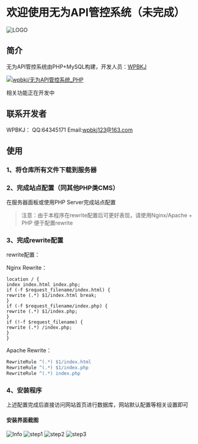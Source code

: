 # 欢迎使用无为API管控系统（未完成）
![LOGO](https://www.wpbkj.com/poxyapi/poxyapi.png)

## 简介

无为API管控系统由PHP+MySQL构建，开发人员：[WPBKJ](https://www.wpbkj.com/)

[![wpbkj/无为API管控系统_PHP](https://gitee.com/wpbkj/poxyapi/widgets/widget_card.svg?colors=4183c4,ffffff,ffffff,e3e9ed,666666,9b9b9b)](https://gitee.com/wpbkj/poxyapi)

相关功能正在开发中

## 联系开发者
WPBKJ：
QQ:64345171
Email:wpbkj123@163.com

## 使用

### 1、将仓库所有文件下载到服务器

### 2、完成站点配置（同其他PHP类CMS）
在服务器面板或使用PHP Server完成站点配置
> 注意：由于本程序在rewrite配置后可更好表现，请使用Nginx/Apache + PHP 便于配置rewrite

### 3、完成rewrite配置
rewrite配置：

Nginx Rewrite：
``` nginx
location / {
index index.html index.php;
if (-f $request_filename/index.html) {
rewrite (.*) $1/index.html break;
}
if (-f $request_filename/index.php) {
rewrite (.*) $1/index.php;
}
if (!-f $request_filename) {
rewrite (.*) /index.php;
}
}
```
Apache Rewrite：
``` apache
RewriteRule ^(.*) $1/index.html
RewriteRule ^(.*) $1/index.php
RewriteRule ^(.*) index.php
```
### 4、安装程序
上述配置完成后直接访问网站首页进行数据库，网站默认配置等相关设置即可
#### 安装界面截图
![Info](https://www.wpbkj.com/poxyapi/1.png)
![step1](https://www.wpbkj.com/poxyapi/2.png)
![step2](https://www.wpbkj.com/poxyapi/3.png)
![step3](https://www.wpbkj.com/poxyapi/4.png)



